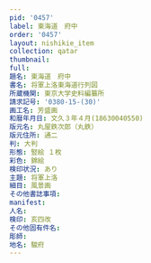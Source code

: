 ```yaml
---
pid: '0457'
label: 東海道　府中
order: '0457'
layout: nishikie_item
collection: qatar
thumbnail: 
full: 
題名: 東海道　府中
書名: 将軍上洛東海道行列図
所蔵機関: 東京大学史料編纂所
請求記号: '0380-15-(30)'
画工名: 芳盛画
和暦年月日: 文久３年４月(18630040550)
版元名: 丸屋鉄次郎（丸鉄）
版元住所: 通二
判: 大判
形態: 竪絵 １枚
彩色: 錦絵
検印状況: あり
主題: 将軍上洛
細目: 風景画
その他書誌事項: 
manifest: 
人名: 
検印: 亥四改
その他固有件名: 
彫師: 
地名: 駿府
---
```

